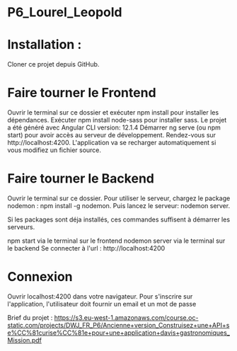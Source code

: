 # P6_Lourel_Leopold

# Installation : 


Cloner ce projet depuis GitHub.


# Faire tourner le Frontend


Ouvrir le terminal sur ce dossier et exécuter npm install pour installer les dépendances.
Exécuter npm install node-sass pour installer sass.
Le projet a été généré avec Angular CLI version: 12.1.4
Démarrer ng serve (ou npm start) pour avoir accès au serveur de développement.
Rendez-vous sur http://localhost:4200.
L'application va se recharger automatiquement si vous modifiez un fichier source.


# Faire tourner le Backend


Ouvrir le terminal sur ce dossier.
Pour utiliser le serveur, chargez le package nodemon : npm install -g nodemon.
Puis lancez le serveur: nodemon server.


Si les packages sont déja installés, ces commandes suffisent à démarrer les serveurs.


npm start via le terminal sur le frontend
nodemon server via le terminal sur le backend
Se connecter à l'url : http://localhost:4200


# Connexion


Ouvrir localhost:4200 dans votre navigateur.
Pour s'inscrire sur l'application, l'utilisateur doit fournir un email et un mot de passe

Brief du projet : <https://s3.eu-west-1.amazonaws.com/course.oc-static.com/projects/DWJ_FR_P6/Ancienne+version_Construisez+une+API+se%CC%81curise%CC%81e+pour+une+application+davis+gastronomiques_Mission.pdf>
